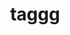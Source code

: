 ---
title: "taggg"
layout: categories
permalink: /categories/
author_profile: true
sidebar_main: true
---
